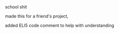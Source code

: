 school shit

made this for a friend's project, 

added ELI5 code comment to help with understanding 
